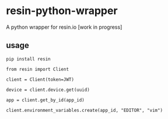 # resin-python-wrapper
A python wrapper for resin.io [work in progress]


## usage 

```
pip install resin
```

```
from resin import Client

client = Client(token=JWT)

device = client.device.get(uuid)

app = client.get_by_id(app_id) 

client.environment_variables.create(app_id, "EDITOR", "vim")
```